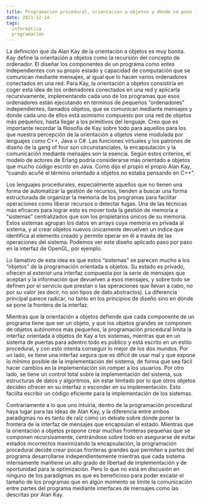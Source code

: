 ```yaml
---
title: Programación procedural, orientación a objetos y dónde se pone la frontera de la interfaz
date: 2021-12-14
tags:
  informática
  programación
---
```

La definición que da Alan Kay de la orientación a objetos es muy bonita. Kay define la orientación a objetos como la recursión del concepto de ordenador. El diseñar los componentes de un programa como entes independientes con su propio estado y capacidad de computación que se comunican mediante mensajes, al igual que lo hacen varios ordenadores conectados en una red. Para Kay, la orientación a objetos consistiría en coger esta idea de los ordenadores conectados en una red y aplicarla recursivamente, implementando cada uno de los programas que esos ordenadores están ejecutando en términos de pequeños “ordenadores” independientes, llamados objetos, que se comunican mediante mensajes y donde cada uno de ellos está asimismo compuesto por una red de objetos más pequeños, hasta llegar a los primitivos del lenguaje. Creo que es importante recordar la filosofía de Kay sobre todo para aquellos para los que nuestra percepción de la orientación a objetos viene modulada por lenguajes como C++, Java o C#. Las funciones virtuales y los patrones de diseño de la gang of four son circunstanciales, la encapsulación y la comunicación mediante mensajes son la esencia. Según estos criterios, el modelo de actores de Erlang podría considerarse más orientado a objetos que mucho código escrito en Java. Como dijo el propio el propio Alan Kay, “cuando acuñé el término orientado a objetos no estaba pensando en C++”.

Los lenguajes procedurales, especialmente aquellos que no tienen una forma de automatizar la gestión de recursos, tienden a buscar una forma estructurada de organizar la memoria de los programas para facilitar operaciones como liberar recursos o detectar fugas. Una de las técnicas más eficaces para lograr esto es mover toda la gestión de memoria a “sistemas” centralizados que son los propietarios únicos de su memoria. Estos sistemas agrupan los datos en arrays cuya memoria es privada al sistema, y al crear objetos nuevos únicamente devuelven un índice que identifica al elemento creado y permite operar en él a través de las operaciones del sistema. Podemos ver este diseño aplicado paso por paso en la interfaz de OpenGL, por ejemplo.

Lo llamativo de esta idea es que estos “sistemas” se parecen mucho a los “objetos” de la programación orientada a objetos. Su estado es privado, ofrecen al exterior una interfaz compuesta por la serie de mensajes que aceptan y la información que devuelven a esos mensajes, y sobre todo se definen por el servicio que prestan o las operaciones que llevan a cabo, no por su valor (es decir, no son tipos de dato abstractos). La diferencia principal parece radicar, no tanto en los principios de diseño sino en dónde se pone la frontera de la interfaz.

Mientras que la orientación a objetos defiende que cada componente de un programa tiene que ser un objeto, y que los objetos grandes se componen de objetos autónomos más pequeños, la programación procedural limita la interfaz orientada a objetos de Kay a los sistemas, mientras que en un sistema de puertas para adentro todo es público y está escrito en un estilo procedural, y con esto intenta conseguir lo mejor de los dos mundos. Por un lado, se tiene una interfaz segura que es difícil de usar mal y que expone lo mínimo posible de la implementación del sistema, de forma que sea fácil hacer cambios en la implementación sin romper a los usuarios. Por otro lado, se tiene un control total sobre la implementación del sistema, sus estructuras de datos y algoritmos, sin estar limitado por lo que otros objetos deciden ofrecer en su interfaz o esconder en su implementación. Esto facilita escribir un código eficiente para la implementación de los sistemas.

Contrariamente a lo que uno intuiría, dentro de la programación procedural haya lugar para las ideas de Alan Kay, y la diferencia entre ambos paradigmas no es tanto de raíz como un debate sobre dónde poner la frontera de la interfaz de mensajes que encapsulan el estado. Mientras que la orientación a objetos propone crear muchas fronteras pequeñas que se componen recursivamente, centrándose sobre todo en asegurarse de evitar estados incorrectos maximizando la encapsulación, la programación procedural decide crear pocas fronteras grandes que permiten a partes del programa desarrollarse independientemente mientras que cada sistema internamente mantiene un alto grado de libertad de implementación y de oportunidad para la optimización. Pero lo que no está en discusión en ninguno de los paradigmas es que es beneficioso para poder escalar el tamaño de los programas que en algún momento se limite la comunicación entre partes del programa mediante interfaces de mensajes como las descritas por Alan Kay.

